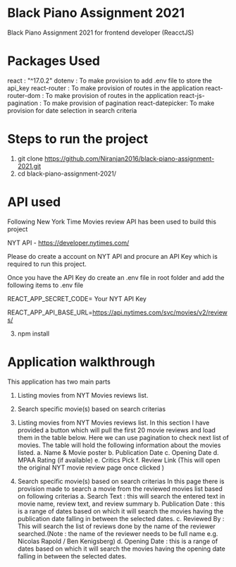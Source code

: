 # Black Piano Assignment 2021

Black Piano Assignment 2021 for frontend developer (ReacctJS)

# Packages Used

react : "^17.0.2"
dotenv : To make provision to add .env file to store the api_key
react-router : To make provision of routes in the application
react-router-dom : To make provision of routes in the application
react-js-pagination : To make provision of pagination
react-datepicker: To make provision for date selection in search criteria

# Steps to run the project

1. git clone https://github.com/Niranjan2016/black-piano-assignment-2021.git
2. cd black-piano-assignment-2021/

# API used

Following New York Time Movies review API has been used to build this project

NYT API - https://developer.nytimes.com/

Please do create a account on NYT API and procure an API Key which is required to run this project.

Once you have the API Key do create an .env file in root folder and add the following items to .env file

REACT_APP_SECRET_CODE= Your NYT API Key
   
REACT_APP_API_BASE_URL=https://api.nytimes.com/svc/movies/v2/reviews/

3. npm install

# Application walkthrough

This application has two main parts

1. Listing movies from NYT Movies reviews list.
2. Search specific movie(s) based on search criterias

3. Listing movies from NYT Movies reviews list.
   In this section I have provided a button which will pull the first 20 movie reviews and load them in the table below. Here we can use pagination to check next list of movies.
   The table will hold the following information about the movies listed.
   a. Name & Movie poster
   b. Publication Date
   c. Opening Date
   d. MPAA Rating (if available)
   e. Critics Pick
   f. Review Link (This will open the original NYT movie review page once clicked )

4. Search specific movie(s) based on search criterias
   In this page there is provision made to search a movie from the reviewed movies list based on following criterias
   a. Search Text : this will search the entered text in movie name, review text, and review summary
   b. Publication Date : this is a range of dates based on which it will search the movies having the publication date falling in between the selected dates.
   c. Reviewed By : This will search the list of reviews done by the name of the reviewer searched.(Note : the name of the reviewer needs to be full name e.g. Nicolas Rapold / Ben Kenigsberg)
   d. Opening Date : this is a range of dates based on which it will search the movies having the opening date falling in between the selected dates.
